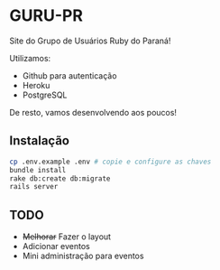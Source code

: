 # GURU-PR

Site do Grupo de Usuários Ruby do Paraná!

Utilizamos:
- Github para autenticação
- Heroku
- PostgreSQL

De resto, vamos desenvolvendo aos poucos!

## Instalação

```bash
cp .env.example .env # copie e configure as chaves
bundle install
rake db:create db:migrate
rails server
```

## TODO

- ~~Melhorar~~ Fazer o layout
- Adicionar eventos
- Mini administração para eventos
